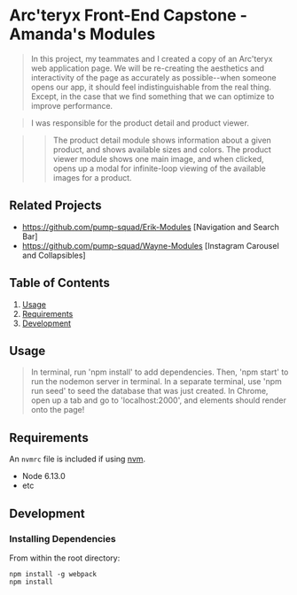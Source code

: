 # Arc'teryx Front-End Capstone - Amanda's Modules

> In this project, my teammates and I created a copy of an Arc'teryx web application page. We will be re-creating the aesthetics and interactivity of the page as accurately as possible--when someone opens our app, it should feel indistinguishable from the real thing. Except, in the case that we find something that we can optimize to improve performance.

> I was responsible for the product detail and product viewer.

>> The product detail module shows information about a given product, and shows available sizes and colors.
>> The product viewer module shows one main image, and when clicked, opens up a modal for infinite-loop viewing of the available images for a product.

## Related Projects

- https://github.com/pump-squad/Erik-Modules [Navigation and Search Bar]
- https://github.com/pump-squad/Wayne-Modules [Instagram Carousel and Collapsibles]

## Table of Contents

1. [Usage](#Usage)
1. [Requirements](#requirements)
1. [Development](#development)

## Usage

> In terminal, run 'npm install' to add dependencies.
> Then, 'npm start' to run the nodemon server in terminal.
> In a separate terminal, use 'npm run seed' to seed the database that was just created.
> In Chrome, open up a tab and go to 'localhost:2000', and elements should render onto the page!

## Requirements

An `nvmrc` file is included if using [nvm](https://github.com/creationix/nvm).

- Node 6.13.0
- etc

## Development

### Installing Dependencies

From within the root directory:

```
npm install -g webpack
npm install
```

